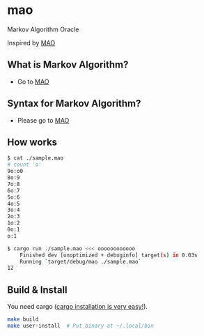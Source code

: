 # mao

Markov Algorithm Oracle

Inspired by [MAO](https://mao.snuke.org/)

## What is Markov Algorithm?

- Go to [MAO](https://mao.snuke.org/)

## Syntax for Markov Algorithm?

- Please go to [MAO](https://mao.snuke.org/)

## How works

```bash
$ cat ./sample.mao
# count 'o'
9o:o0
8o:9
7o:8
6o:7
5o:6
4o:5
3o:4
2o:3
1o:2
0o:1
o:1

$ cargo run ./sample.mao <<< oooooooooooo
    Finished dev [unoptimized + debuginfo] target(s) in 0.03s
    Running `target/debug/mao ./sample.mao`
12
```

## Build & Install

You need cargo ([cargo installation is very easy!](https://doc.rust-lang.org/cargo/getting-started/installation.html)).

```bash
make build
make user-install  # Put binary at ~/.local/bin
```
